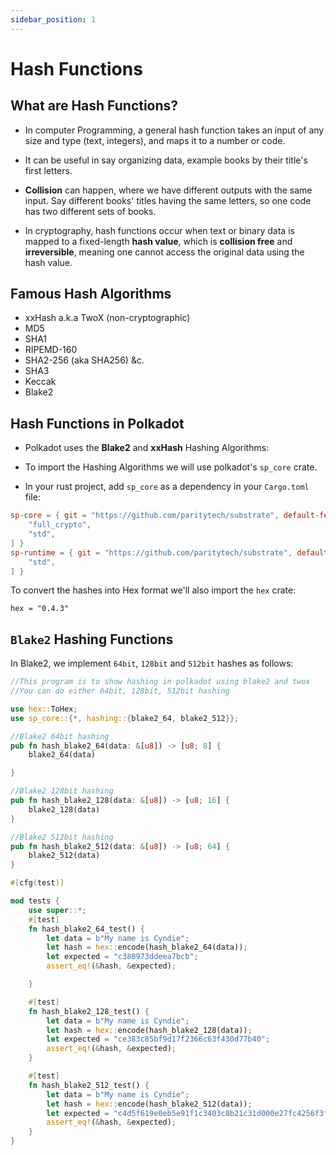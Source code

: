 ```yaml
---
sidebar_position: 1
---
```


# Hash Functions


## What are Hash Functions?

- In computer Programming, a general hash function takes an input of any size and type (text, integers), and maps it to a number or code.
- It can be useful in say organizing data, example books by their title's first letters.
- **Collision** can happen, where we have different outputs with the same input. Say different books' titles having the same letters, so one code has two different sets of books.

- In cryptography, hash functions occur when text or binary data is mapped to a fixed-length **hash value**, which is **collision free** and **irreversible**, meaning one cannot access the original data using the hash value.


## Famous Hash Algorithms
- xxHash a.k.a TwoX (non-cryptographic)
- MD5
- SHA1
- RIPEMD-160
- SHA2-256 (aka SHA256) &c.
- SHA3
- Keccak
- Blake2

## Hash Functions in Polkadot
- Polkadot uses the **Blake2** and **xxHash** Hashing Algorithms:

- To import the Hashing Algorithms we will use polkadot's `sp_core` crate. 
- In your rust project, add `sp_core` as a dependency in your `Cargo.toml` file:

```toml
sp-core = { git = "https://github.com/paritytech/substrate", default-features = false, branch = "polkadot-v0.9.42", features = [
    "full_crypto",
    "std",
] }
sp-runtime = { git = "https://github.com/paritytech/substrate", default-features = false, branch = "polkadot-v0.9.42", features = [
    "std",
] }
```

To convert the hashes into Hex format we'll also import the `hex` crate:

`hex = "0.4.3"`

## `Blake2` Hashing Functions

In Blake2, we implement `64bit`, `128bit` and `512bit` hashes as follows:

```rust
//This program is to show hashing in polkadot using blake2 and twox
//You can do either 64bit, 128bit, 512bit hashing

use hex::ToHex;
use sp_core::{*, hashing::{blake2_64, blake2_512}};

//Blake2 64bit hashing
pub fn hash_blake2_64(data: &[u8]) -> [u8; 8] {
    blake2_64(data)

}

//Blake2 128bit hashing
pub fn hash_blake2_128(data: &[u8]) -> [u8; 16] {
    blake2_128(data)
}

//Blake2 512bit hashing
pub fn hash_blake2_512(data: &[u8]) -> [u8; 64] {
    blake2_512(data)
}

#[cfg(test)]

mod tests {
    use super::*;
    #[test]
    fn hash_blake2_64_test() {
        let data = b"My name is Cyndie";
        let hash = hex::encode(hash_blake2_64(data));
        let expected = "c380973ddeea7bcb";
        assert_eq!(&hash, &expected);

    }

    #[test]
    fn hash_blake2_128_test() {
        let data = b"My name is Cyndie";
        let hash = hex::encode(hash_blake2_128(data));
        let expected = "ce383c85bf9d17f2366c63f430d77b40";
        assert_eq!(&hash, &expected);
    }

    #[test]
    fn hash_blake2_512_test() {
        let data = b"My name is Cyndie";
        let hash = hex::encode(hash_blake2_512(data));
        let expected = "c4d5f619e0eb5e91f1c3403c8b21c31d000e27fc4256f3f3fa9d28fee57263e3a49a44d731537f3522f96f73ee3ff7319fddcc749612aac7bb8ca77049ec1d30";
        assert_eq!(&hash, &expected);
    }
}
```

   




